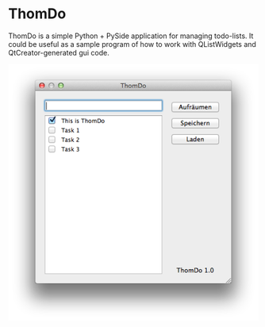 # ThomDo

ThomDo is a simple Python + PySide application for managing todo-lists.
It could be useful as a sample program of how to work with QListWidgets and QtCreator-generated gui code.

![Screenshot](screenshot.png)
